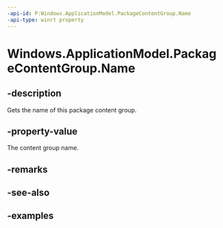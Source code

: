 ```yaml
---
-api-id: P:Windows.ApplicationModel.PackageContentGroup.Name
-api-type: winrt property
---
```


<!-- Property syntax.
public string Name { get; }
-->

# Windows.ApplicationModel.PackageContentGroup.Name

## -description
Gets the name of this package content group.

## -property-value
The content group name.

## -remarks

## -see-also

## -examples
